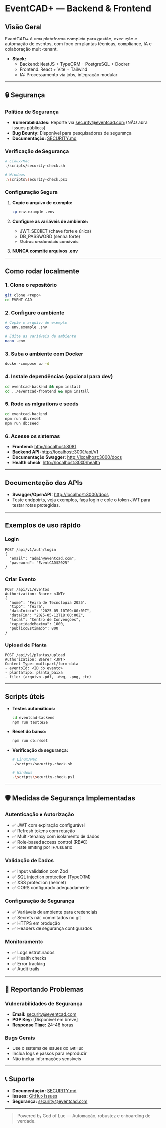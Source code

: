 # EventCAD+ — Backend & Frontend

## Visão Geral
EventCAD+ é uma plataforma completa para gestão, execução e automação de eventos, com foco em plantas técnicas, compliance, IA e colaboração multi-tenant.

- **Stack:**
  - Backend: NestJS + TypeORM + PostgreSQL + Docker
  - Frontend: React + Vite + Tailwind
  - IA: Processamento via jobs, integração modular

---

## 🔒 Segurança

### Política de Segurança
- **Vulnerabilidades:** Reporte via security@eventcad.com (NÃO abra issues públicos)
- **Bug Bounty:** Disponível para pesquisadores de segurança
- **Documentação:** [SECURITY.md](./SECURITY.md)

### Verificação de Segurança
```bash
# Linux/Mac
./scripts/security-check.sh

# Windows
.\scripts\security-check.ps1
```

### Configuração Segura
1. **Copie o arquivo de exemplo:**
   ```bash
   cp env.example .env
   ```

2. **Configure as variáveis de ambiente:**
   - JWT_SECRET (chave forte e única)
   - DB_PASSWORD (senha forte)
   - Outras credenciais sensíveis

3. **NUNCA commite arquivos .env**

---

## Como rodar localmente

### 1. Clone o repositório
```sh
git clone <repo>
cd EVENT CAD
```

### 2. Configure o ambiente
```sh
# Copie o arquivo de exemplo
cp env.example .env

# Edite as variáveis de ambiente
nano .env
```

### 3. Suba o ambiente com Docker
```sh
docker-compose up -d
```

### 4. Instale dependências (opcional para dev)
```sh
cd eventcad-backend && npm install
cd ../eventcad-frontend && npm install
```

### 5. Rode as migrations e seeds
```sh
cd eventcad-backend
npm run db:reset
npm run db:seed
```

### 6. Acesse os sistemas
- **Frontend:** [http://localhost:8081](http://localhost:8081)
- **Backend API:** [http://localhost:3000/api/v1](http://localhost:3000/api/v1)
- **Documentação Swagger:** [http://localhost:3000/docs](http://localhost:3000/docs)
- **Health check:** [http://localhost:3000/health](http://localhost:3000/health)

---

## Documentação das APIs
- **Swagger/OpenAPI:** [http://localhost:3000/docs](http://localhost:3000/docs)
- Teste endpoints, veja exemplos, faça login e cole o token JWT para testar rotas protegidas.

---

## Exemplos de uso rápido

### Login
```http
POST /api/v1/auth/login
{
  "email": "admin@eventcad.com",
  "password": "EventCAD@2025"
}
```

### Criar Evento
```http
POST /api/v1/eventos
Authorization: Bearer <JWT>
{
  "nome": "Feira de Tecnologia 2025",
  "tipo": "feira",
  "dataInicio": "2025-05-10T09:00:00Z",
  "dataFim": "2025-05-12T18:00:00Z",
  "local": "Centro de Convenções",
  "capacidadeMaxima": 1000,
  "publicoEstimado": 800
}
```

### Upload de Planta
```http
POST /api/v1/plantas/upload
Authorization: Bearer <JWT>
Content-Type: multipart/form-data
- eventoId: <ID do evento>
- plantaTipo: planta_baixa
- file: (arquivo .pdf, .dwg, .png, etc)
```

---

## Scripts úteis
- **Testes automáticos:**
  ```sh
  cd eventcad-backend
  npm run test:e2e
  ```
- **Reset do banco:**
  ```sh
  npm run db:reset
  ```
- **Verificação de segurança:**
  ```sh
  # Linux/Mac
  ./scripts/security-check.sh
  
  # Windows
  .\scripts\security-check.ps1
  ```

---

## 🛡️ Medidas de Segurança Implementadas

### Autenticação e Autorização
- ✅ JWT com expiração configurável
- ✅ Refresh tokens com rotação
- ✅ Multi-tenancy com isolamento de dados
- ✅ Role-based access control (RBAC)
- ✅ Rate limiting por IP/usuário

### Validação de Dados
- ✅ Input validation com Zod
- ✅ SQL injection protection (TypeORM)
- ✅ XSS protection (helmet)
- ✅ CORS configurado adequadamente

### Configuração de Segurança
- ✅ Variáveis de ambiente para credenciais
- ✅ Secrets não commitados no git
- ✅ HTTPS em produção
- ✅ Headers de segurança configurados

### Monitoramento
- ✅ Logs estruturados
- ✅ Health checks
- ✅ Error tracking
- ✅ Audit trails

---

## 🚨 Reportando Problemas

### Vulnerabilidades de Segurança
- **Email:** security@eventcad.com
- **PGP Key:** [Disponível em breve]
- **Response Time:** 24-48 horas

### Bugs Gerais
- Use o sistema de issues do GitHub
- Inclua logs e passos para reproduzir
- Não inclua informações sensíveis

---

## 📞 Suporte

- **Documentação:** [SECURITY.md](./SECURITY.md)
- **Issues:** [GitHub Issues](https://github.com/ricmsdev/eventcad/issues)
- **Segurança:** security@eventcad.com

---

> Powered by God of Luc — Automação, robustez e onboarding de verdade.
